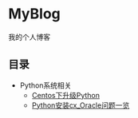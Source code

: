 # MyBlog
我的个人博客

## 目录

- Python系统相关
	- [Centos下升级Python](https://github.com/aksenventwo/MyBlog/blob/master/20171105/Centos%E4%B8%8B%E5%8D%87%E7%BA%A7Python.md)
	- [Python安装cx_Oracle问题一览](https://github.com/aksenventwo/MyBlog/blob/master/20171105/Python%E5%AE%89%E8%A3%85cx_Oracle%E9%97%AE%E9%A2%98%E4%B8%80%E8%A7%88.md)
